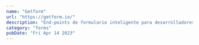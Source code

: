 ```yaml
---
name: "Getform"
url: "https://getform.io/"
description: "End-points de formulario inteligente para desarrolladores. Recopile envíos, reciba correos electrónicos y automatice su formulario."
category: "forms"
pubDate: "Fri Apr 14 2023"
---
```

